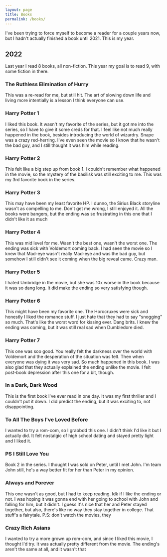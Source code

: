 ```yaml
---
layout: page
title: Books
permalink: /books/
---
```


I've been trying to force myself to become a reader for a couple years now, but I hadn't actually finished a book until 2021. This is my year. 

## 2022

Last year I read 8 books, all non-fiction. This year my goal is to read 9, with some fiction in there.

### The Ruthless Elimination of Hurry

This was a re-read for me, but still hit. The art of slowing down life and living more intentially is a lesson I think everyone can use.

### Harry Potter 1

I liked this book. It wasn't my favorite of the series, but it got me into the series, so I have to give it some creds for that. I feel like not much really happened in the book, besides introducing the world of wizardry. Snape was a crazy red-herring. I've even seen the movie so I know that he wasn't the bad guy, and I still thought it was him while reading.

### Harry Potter 2

This felt like a big step up from book 1. I couldn't remember what happened in the movie, so the mystery of the basilisk was still exciting to me. This was my 3rd favorite book in the series.

### Harry Potter 3

This may have been my least favorite HP. I dunno, the Sirius Black storyline wasn't as compelling to me. Don't get me wrong, I still enjoyed it. All the books were bangers, but the ending was so frustrating in this one that I didn't like it as much

### Harry Potter 4

This was mid level for me. Wasn't the best one, wasn't the worst one. The ending was sick with Voldemort coming back. I had seen the movie so I knew that Mad-eye wasn't really Mad-eye and was the bad guy, but somehow I still didn't see it coming when the big reveal came. Crazy man.

### Harry Potter 5

I hated Umbridge in the movie, but she was 10x worse in the book because it was so dang long. It did make the ending so very satisfying though.

### Harry Potter 6

This might have been my favorite one. The Horocruxes were sick and honestly I liked the romance stuff. I just hate that they had to say "snogging" so much. That's like the worst word for kissing ever. Dang brits. I knew the ending was coming, but it was still real sad when Dumbledore died.

### Harry Potter 7

This one was soo good. You really felt the darkness over the world with Voldemort and the desperation of the situation was felt. Then when everyone was dying it was very sad. So much happened in this book. I was also glad that they actually explained the ending unlike the movie. I felt post-book depression after this one for a bit, though.

### In a Dark, Dark Wood

This is the first book I've ever read in one day. It was my first thriller and I couldn't put it down. I did predict the ending, but it was exciting to, not disappointing.

### To All The Boys I've Loved Before

I wanted to try a rom-com, so I grabbdd this one. I didn't think I'd like it but I actually did. It felt nostalgic of high school dating and stayed pretty light and I liked it.

### PS I Still Love You

Book 2 in the series. I thought I was sold on Peter, until I met John. I'm team John still, he's a way better fit for her than Peter in my opinion.

### Always and Forever

This one wasn't as good, but I had to keep reading. Idk if I like the ending or not. I was hoping it was gonna end with her going to school with John and falling for him, but it didn't. I guess it's nice that her and Peter stayed together, but also, there's like no way they stay together in college. That stuff's a fairytale. P.S: don't watch the movies, they 

### Crazy Rich Asians

I wanted to try a more grown up rom-com, and since I liked this movie, I thought I'd try. It was actually pretty different from the movie. The ending's aren't the same at all, and it wasn't that 



